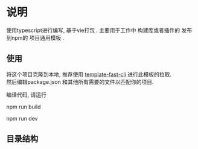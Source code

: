 # 说明

使用typescript进行编写, 基于vie打包 . 主要用于工作中 构建库或者插件的 发布到npm的 项目通用模板 .

## 使用

将这个项目克隆到本地, 推荐使用 [template-fast-cli](https://www.npmjs.com/package/template-fast-cli) 进行此模板的拉取.  
然后编辑package.json 和其他所有需要的文件以匹配你的项目.  

编译代码, 请运行

npm run build

npm run dev  

## 目录结构
